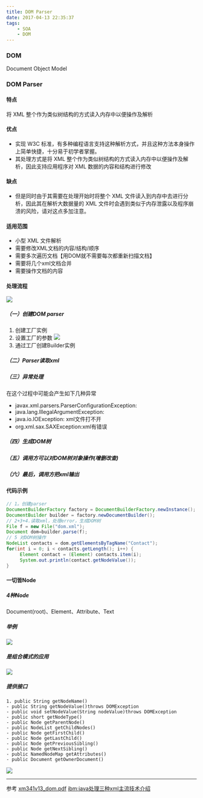 ```yaml
---
title: DOM Parser
date: 2017-04-13 22:35:37
tags:
    - SOA
    - DOM
---
```

### DOM
Document Object Model
### DOM Parser
#### 特点
将 XML 整个作为类似树结构的方式读入内存中以便操作及解析
<!-- more -->
#### 优点
- 实现 W3C 标准，有多种编程语言支持这种解析方式，并且这种方法本身操作上简单快捷，十分易于初学者掌握。
- 其处理方式是将 XML 整个作为类似树结构的方式读入内存中以便操作及解析，因此支持应用程序对 XML 数据的内容和结构进行修改

#### 缺点
- 但是同时由于其需要在处理开始时将整个 XML 文件读入到内存中去进行分析，因此其在解析大数据量的 XML 文件时会遇到类似于内存泄露以及程序崩溃的风险，请对这点多加注意。
#### 适用范围
- 小型 XML 文件解析
- 需要修改XML文档的内容/结构/顺序
- 需要多次遍历文档【用DOM就不需要每次都重新扫描文档】
- 需要将几个xml文档合并
- 需要操作文档的内容

#### 处理流程
![](/image/2017-04-14-DOM-parser/DOM-process.png)
##### （一）创建DOM parser
1. 创建工厂实例
2. 设置工厂的参数
![](/image/2017-04-14-DOM-parser/factory-options.png)
3. 通过工厂创建Builder实例

##### （二）Parser读取xml
##### （三）异常处理
在这个过程中可能会产生如下几种异常
- javax.xml.parsers.ParserConfigurationException:
- java.lang.IllegalArgumentException:
- java.io.IOException: xml文件打不开
- org.xml.sax.SAXException:xml有错误

##### （四）生成DOM树
##### （五）调用方可以对DOM树对象操作(增删改查)
##### （六）最后，调用方把xml输出

#### 代码示例
```java
// 1。创建parser
DocumentBuilderFactory factory = DocumentBuilderFactory.newInstance();
DocumentBuilder builder = factory.newDocumentBuilder();
// 2+3+4.读取xml，处理error，生成DOM树
File f = new File("dom.xml");
Document dom=builder.parse(f);
// 5 对DOM树操作
NodeList contacts = dom.getElementsByTagName("Contact");
for(int i = 0; i < contacts.getLength(); i++) {
     Element contact = (Element) contacts.item(i);
     System.out.println(contact.getNodeValue());
}
```
#### 一切皆Node

##### 4种Node
Document(root)、Element、Attribute、Text
##### 举例
  ![](/image/2017-04-14-DOM-parser/node-example.png)
##### 是组合模式的应用
  ![](/image/2017-04-14-DOM-parser/composite-pattern.png)
##### 提供接口
    1. public String getNodeName()
    - public String getNodeValue()throws DOMException
    - public void setNodeValue(String nodeValue)throws DOMException
    - public short getNodeType()
    - public Node getParentNode()
    - public NodeList getChildNodes()
    - public Node getFirstChild()
    - public Node getLastChild()
    - public Node getPreviousSibling()
    - public Node getNextSibling()
    - public NamedNodeMap getAttributes()
    - public Document getOwnerDocument()
![](/image/2017-04-14-DOM-parser/interface.png)


-------
参考
[xm341v13_dom.pdf](https://www.cs.bgu.ac.il/~dwss111/wiki.files/XML/xm341v13_dom.pdf)
[ibm:java处理三种xml主流技术介绍](https://www.ibm.com/developerworks/cn/xml/dm-1208gub/)
